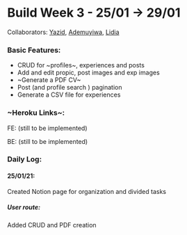 # Build Week 3 - 25/01 -> 29/01 

Collaborators: [Yazid](https://github.com/Imaginationzz), [Ademuyiwa](https://github.com/tay4real), [Lidia](https://github.com/LidiaKovac)


### Basic Features: 
- CRUD for ~profiles~, experiences and posts
- Add and edit propic, post images and exp images 
- ~Generate a PDF CV~
- Post (and profile search ) pagination
- Generate a CSV file for experiences

### ~Heroku Links~: 
FE: (still to be implemented)

BE: (still to be implemented)

### Daily Log: 
#### 25/01/21: 
Created Notion page for organization and divided tasks
##### User route: 
Added CRUD and PDF creation
